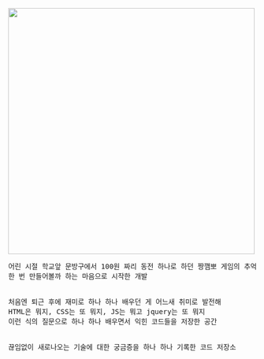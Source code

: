 

<!--
**hyundai-sangho/hyundai-sangho** is a ✨ _special_ ✨ repository because its `README.md` (this file) appears on your GitHub profile.

Here are some ideas to get you started:

- 🔭 I’m currently working on ...
- 🌱 I’m currently learning ...
- 👯 I’m looking to collaborate on ...
- 🤔 I’m looking for help with ...
- 💬 Ask me about ...
- 📫 How to reach me: ...
- 😄 Pronouns: ...
- ⚡ Fun fact: ...
-->
<img src="https://static.news.zumst.com/images/37/2020/05/23/e86f1a1fcff34588938b05f19abfafbf.jpg" width="500"/>

<br>

<pre>
어린 시절 학교앞 문방구에서 100원 짜리 동전 하나로 하던 짱깸뽀 게임의 추억에 돋아
한 번 만들어볼까 하는 마음으로 시작한 개발<br>

처음엔 퇴근 후에 재미로 하나 하나 배우던 게 어느새 취미로 발전해
HTML은 뭐지, CSS는 또 뭐지, JS는 뭐고 jquery는 또 뭐지
이런 식의 질문으로 하나 하나 배우면서 익힌 코드들을 저장한 공간<br>

끊임없이 새로나오는 기술에 대한 궁금증을 하나 하나 기록한 코드 저장소
</pre>



